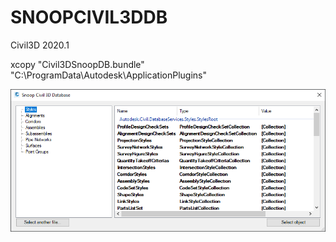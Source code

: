 # SNOOPCIVIL3DDB

Civil3D 2020.1

xcopy "Civil3DSnoopDB.bundle" "C:\ProgramData\Autodesk\ApplicationPlugins"

![Screenshot](https://raw.githubusercontent.com/ErwinMeulman/SNOOPCIVIL3DDB/master/snoopcivil3ddb.png)
